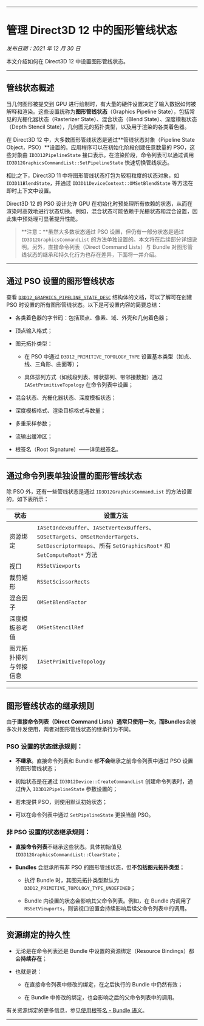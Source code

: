 
* * *

管理 Direct3D 12 中的图形管线状态
=======================

_发布日期：2021 年 12 月 30 日_

本文介绍如何在 Direct3D 12 中设置图形管线状态。

* * *

管线状态概述
------

当几何图形被提交到 GPU 进行绘制时，有大量的硬件设置决定了输入数据如何被解释和渲染。这些设置统称为**图形管线状态**（Graphics Pipeline State），包括常见的光栅化器状态（Rasterizer State）、混合状态（Blend State）、深度模板状态（Depth Stencil State），几何图元的拓扑类型，以及用于渲染的各类着色器。

在 Direct3D 12 中，大多数图形管线状态是通过**管线状态对象（Pipeline State Object，PSO）**设置的。应用程序可以在初始化阶段创建任意数量的 PSO，这些对象由 `ID3D12PipelineState` 接口表示。在渲染阶段，命令列表可以通过调用 `ID3D12GraphicsCommandList::SetPipelineState` 快速切换管线状态。

相比之下，Direct3D 11 中将图形管线状态打包为较粗粒度的状态对象，如 `ID3D11BlendState`，并通过 `ID3D11DeviceContext::OMSetBlendState` 等方法在即时上下文中设置。

Direct3D 12 的 PSO 设计允许 GPU 在初始化时预处理所有依赖的状态，从而在渲染时高效地进行状态切换。例如，混合状态可能依赖于光栅状态和混合设置，因此集中预处理可显著提升性能。

> **注意：**虽然大多数状态通过 PSO 设置，但仍有一部分状态是通过 `ID3D12GraphicsCommandList` 的方法单独设置的。本文将在后续部分详细说明。另外，直接命令列表（Direct Command Lists）与 Bundle 对图形管线状态的继承和持久化行为也存在差异，下面将一并介绍。

* * *

通过 PSO 设置的图形管线状态
----------------

查看 [`D3D12_GRAPHICS_PIPELINE_STATE_DESC`](https://learn.microsoft.com/en-us/windows/win32/api/d3d12/ns-d3d12-d3d12_graphics_pipeline_state_desc) 结构体的文档，可以了解可在创建 PSO 时设置的所有图形管线状态。以下是可设置内容的简要总结：

* 各类着色器的字节码：包括顶点、像素、域、外壳和几何着色器；
    
* 顶点输入格式；
    
* 图元拓扑类型：
    
    * 在 PSO 中通过 `D3D12_PRIMITIVE_TOPOLOGY_TYPE` 设置基本类型（如点、线、三角形、曲面等）；
        
    * 具体排列方式（如线段列表、带状排列、带邻接数据）通过 `IASetPrimitiveTopology` 在命令列表中设置；
        
* 混合状态、光栅化器状态、深度模板状态；
    
* 深度模板格式、渲染目标格式与数量；
    
* 多重采样参数；
    
* 流输出缓冲区；
    
* 根签名（Root Signature）——详见[根签名](https://learn.microsoft.com/en-us/windows/win32/direct3d12/root-signatures)。
    

* * *

通过命令列表单独设置的图形管线状态
-----------------

除 PSO 外，还有一些管线状态是通过 `ID3D12GraphicsCommandList` 的方法设置的，如下表所示：

| 状态 | 设置方法 |
| --- | --- |
| 资源绑定 | `IASetIndexBuffer`、`IASetVertexBuffers`、`SOSetTargets`、`OMSetRenderTargets`、`SetDescriptorHeaps`、所有 `SetGraphicsRoot*` 和 `SetComputeRoot*` 方法 |
| 视口 | `RSSetViewports` |
| 裁剪矩形 | `RSSetScissorRects` |
| 混合因子 | `OMSetBlendFactor` |
| 深度模板参考值 | `OMSetStencilRef` |
| 图元拓扑排列与邻接信息 | `IASetPrimitiveTopology` |

* * *

图形管线状态的继承规则
-----------

由于**直接命令列表（Direct Command Lists）**通常只使用一次，而**Bundles**会被多次并发使用，两者对图形管线状态的继承行为不同。

### PSO 设置的状态继承规则：

* **不继承**。直接命令列表和 Bundle 都**不会**继承之前命令列表中通过 PSO 设置的图形管线状态；
    
* 初始状态是在通过 `ID3D12Device::CreateCommandList` 创建命令列表时，通过传入 `ID3D12PipelineState` 参数设置的；
    
* 若未提供 PSO，则使用默认初始状态；
    
* 可以在命令列表中通过 `SetPipelineState` 更换当前 PSO。
    

### 非 PSO 设置的状态继承规则：

* **直接命令列表**不继承这些状态。具体初始值见 `ID3D12GraphicsCommandList::ClearState`；
    
* **Bundles** 会继承所有非 PSO 的图形管线状态，但**不包括图元拓扑类型**；
    
    * 执行 Bundle 时，其图元拓扑类型默认为 `D3D12_PRIMITIVE_TOPOLOGY_TYPE_UNDEFINED`；
        
    * Bundle 内设置的状态会影响其父命令列表。例如，在 Bundle 内调用了 `RSSetViewports`，则该视口设置会持续影响后续父命令列表中的调用。
        

* * *

资源绑定的持久性
--------

* 无论是在命令列表还是 Bundle 中设置的资源绑定（Resource Bindings）都会**持续存在**；
    
* 也就是说：
    
    * 在直接命令列表中修改的绑定，在之后执行的 Bundle 中仍然有效；
        
    * 在 Bundle 中修改的绑定，也会影响之后的父命令列表中的调用。
        

有关资源绑定的更多信息，参见[使用根签名 - Bundle 语义](https://learn.microsoft.com/en-us/windows/win32/direct3d12/using-a-root-signature#bundle-semantics)。

* * *